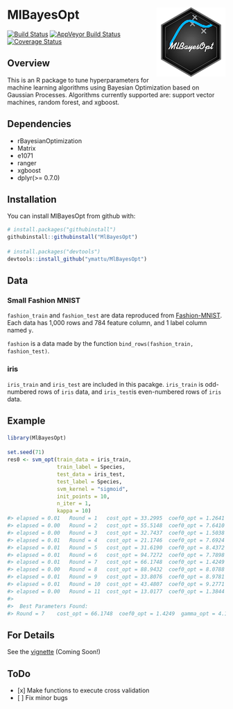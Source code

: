 
<!-- README.md is generated from README.Rmd. Please edit that file -->
MlBayesOpt <img src="logo.png" align="right" />
===============================================

[![Build Status](https://travis-ci.org/ymattu/MlBayesOpt.svg?branch=master)](https://travis-ci.org/ymattu/MlBayesOpt) [![AppVeyor Build Status](https://ci.appveyor.com/api/projects/status/github/ymattu/MlBayesOpt?branch=master&svg=true)](https://ci.appveyor.com/project/ymattu/MlBayesOpt) [![Coverage Status](https://img.shields.io/codecov/c/github/ymattu/MlBayesOpt/master.svg)](https://codecov.io/github/ymattu/MlBayesOpt?branch=master)

Overview
--------

This is an R package to tune hyperparameters for machine learning algorithms using Bayesian Optimization based on Gaussian Processes. Algorithms currently supported are: support vector machines, random forest, and xgboost.

Dependencies
------------

-   rBayesianOptimization
-   Matrix
-   e1071
-   ranger
-   xgboost
-   dplyr(&gt;= 0.7.0)

Installation
------------

You can install MlBayesOpt from github with:

``` r
# install.packages("githubinstall")
githubinstall::githubinstall("MlBayesOpt")

# install.packages("devtools")
devtools::install_github("ymattu/MlBayesOpt")
```

Data
----

### Small Fashion MNIST

`fashion_train` and `fashion_test` are data reproduced from [Fashion-MNIST](https://github.com/zalandoresearch/fashion-mnist). Each data has 1,000 rows and 784 feature column, and 1 label column named `y`.

`fashion` is a data made by the function `bind_rows(fashion_train, fashion_test)`.

### iris

`iris_train` and `iris_test` are included in this pacakge. `iris_train` is odd-numbered rows of `iris` data, and `iris_test`is even-numbered rows of `iris` data.

Example
-------

``` r
library(MlBayesOpt)

set.seed(71)
res0 <- svm_opt(train_data = iris_train,
                train_label = Species,
                test_data = iris_test,
                test_label = Species,
                svm_kernel = "sigmoid",
                init_points = 10,
                n_iter = 1,
                kappa = 10)
#> elapsed = 0.01   Round = 1   cost_opt = 33.2995  coef0_opt = 1.2641  gamma_opt = 6.1526  Value = 0.8000 
#> elapsed = 0.00   Round = 2   cost_opt = 55.5148  coef0_opt = 7.6410  gamma_opt = 2.8756  Value = 0.6667 
#> elapsed = 0.00   Round = 3   cost_opt = 32.7437  coef0_opt = 1.5038  gamma_opt = 7.0828  Value = 0.8000 
#> elapsed = 0.01   Round = 4   cost_opt = 21.1746  coef0_opt = 7.6924  gamma_opt = 2.1974  Value = 0.6667 
#> elapsed = 0.01   Round = 5   cost_opt = 31.6190  coef0_opt = 8.4372  gamma_opt = 1.9315  Value = 0.5867 
#> elapsed = 0.01   Round = 6   cost_opt = 94.7272  coef0_opt = 7.7898  gamma_opt = 4.6338  Value = 0.6667 
#> elapsed = 0.01   Round = 7   cost_opt = 66.1748  coef0_opt = 1.4249  gamma_opt = 4.1679  Value = 0.8133 
#> elapsed = 0.00   Round = 8   cost_opt = 88.9432  coef0_opt = 8.0788  gamma_opt = 3.3089  Value = 0.6667 
#> elapsed = 0.01   Round = 9   cost_opt = 33.8076  coef0_opt = 8.9781  gamma_opt = 2.9911  Value = 0.6400 
#> elapsed = 0.01   Round = 10  cost_opt = 43.4807  coef0_opt = 9.2771  gamma_opt = 8.8706  Value = 0.6933 
#> elapsed = 0.00   Round = 11  cost_opt = 13.0177  coef0_opt = 1.3844  gamma_opt = 8.6246  Value = 0.8133 
#> 
#>  Best Parameters Found: 
#> Round = 7    cost_opt = 66.1748  coef0_opt = 1.4249  gamma_opt = 4.1679  Value = 0.8133
```

For Details
-----------

See the [vignette](https://ymattu.github.io/MlBayesOpt/articles/MlBayesOpt.html) (Coming Soon!)

ToDo
----

-   \[x\] Make functions to execute cross validation
-   \[ \] Fix minor bugs
